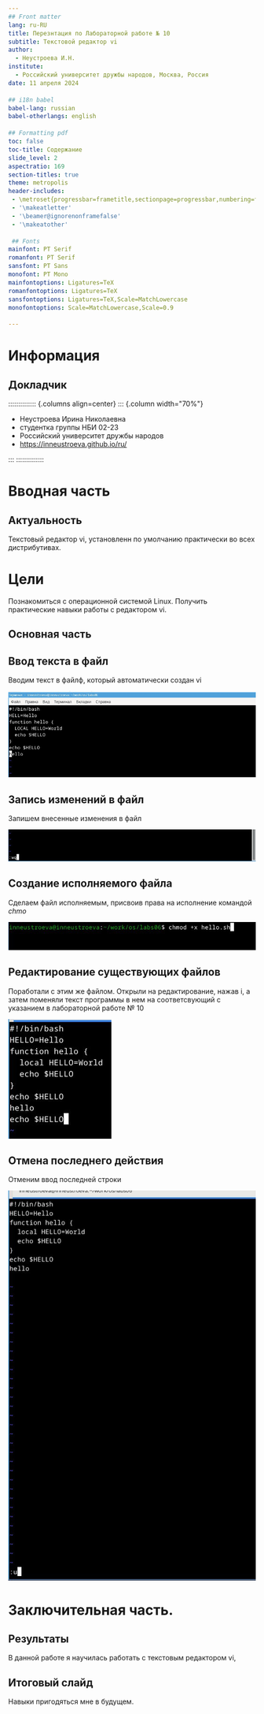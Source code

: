 ```yaml
---
## Front matter
lang: ru-RU
title: Перезнтация по Лабораторной работе № 10
subtitle: Текстовой редактор vi
author:
  - Неустроева И.Н.
institute:
  - Российский университет дружбы народов, Москва, Россия
date: 11 апреля 2024

## i18n babel
babel-lang: russian
babel-otherlangs: english

## Formatting pdf
toc: false
toc-title: Содержание
slide_level: 2
aspectratio: 169
section-titles: true
theme: metropolis
header-includes:
 - \metroset{progressbar=frametitle,sectionpage=progressbar,numbering=fraction}
 - '\makeatletter'
 - '\beamer@ignorenonframefalse'
 - '\makeatother'
 
 ## Fonts
mainfont: PT Serif
romanfont: PT Serif
sansfont: PT Sans
monofont: PT Mono
mainfontoptions: Ligatures=TeX
romanfontoptions: Ligatures=TeX
sansfontoptions: Ligatures=TeX,Scale=MatchLowercase
monofontoptions: Scale=MatchLowercase,Scale=0.9
 
---
```


# Информация

## Докладчик

:::::::::::::: {.columns align=center}
::: {.column width="70%"}

  * Неустроева Ирина Николаевна
  * студентка группы НБИ 02-23
  * Российский университет дружбы народов
  * <https://inneustroeva.github.io/ru/>

:::
::::::::::::::

# Вводная часть

## Актуальность

Текстовый редактор vi, установленн по умолчанию практически во всех дистрибутивах.

# Цели 

Познакомиться с операционной системой Linux. Получить практические навыки работы с редактором vi.
## Основная часть

## Ввод текста в файл

Вводим текст в файлф, который автоматически создан vi

![](image/1.jpg)

## Запись изменений в файл

Запишем внесенные изменения в файл

![](image/2.jpg)

## Создание исполняемого файла

Сделаем файл исполняемым, присвоив права на исполнение командой *chmo*

![](image/3.jpg)

## Редактирование существующих файлов

Поработали с этим же файлом. Открыли на редактирование, нажав i, а затем поменяли текст программы в нем на соответсвующий с указанием в лабораторной работе № 10

![](image/4.jpg)

## Отмена последнего действия 

Отменим ввод последней строки 

![](image/5.jpg)

# Заключительная чаcть.

## Результаты

В данной работе я научилась работать с текстовым редактором vi,

## Итоговый слайд

Навыки пригодяться мне в будущем.


